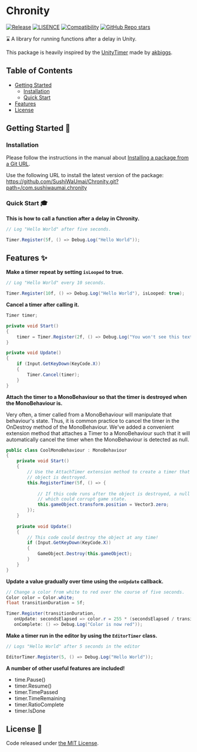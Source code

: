 # Chronity

[![Release](https://img.shields.io/github/v/release/SushiWaUmai/Chronity?include_prereleases&style=flat-square)](https://github.com/SushiWaUmai/Chronity/releases)
[![LISENCE](https://img.shields.io/github/license/SushiWaUmai/Chronity?style=flat-square)](https://github.com/SushiWaUmai/Chronity/blob/main/LICENSE)
[![Compatibility](https://img.shields.io/badge/-2020.3+-11191F?logo=Unity&style=flat-square)](https://unity3d.com/get-unity/download/archive)
[![GitHub Repo stars](https://img.shields.io/github/stars/SushiWaUmai/Chronity?color=%23dca&label=%E2%AD%90&style=flat-square)](https://github.com/SushiWaUmai/Chronity/stargazers)

:hourglass: A library for running functions after a delay in Unity.

This package is heavily inspired by the [UnityTimer](https://github.com/akbiggs/UnityTimer) made by [akbiggs](https://github.com/akbiggs).

## Table of Contents
- [Getting Started](https://github.com/SushiWaUmai/Chronity#getting-started-rocket)
  - [Installation](https://github.com/SushiWaUmai/Chronity#installation)
  - [Quick Start](https://github.com/SushiWaUmai/Chronity#quick-start-mortar_board)
- [Features](https://github.com/SushiWaUmai/Chronity#features-sparkles)
- [License](https://github.com/SushiWaUmai/Chronity#license-scroll)

## Getting Started :rocket:

### Installation
Please follow the instructions in the manual about [Installing a package from a Git URL](https://docs.unity3d.com/Manual/upm-ui-giturl.html). 


Use the following URL to install the latest version of the package:
https://github.com/SushiWaUmai/Chronity.git?path=/com.sushiwaumai.chronity


### Quick Start :mortar_board:
**This is how to call a function after a delay in Chronity.**

```c#
// Log "Hello World" after five seconds.

Timer.Register(5f, () => Debug.Log("Hello World"));
```

## Features :sparkles:

**Make a timer repeat by setting `isLooped` to true.**
```c#
// Log "Hello World" every 10 seconds.

Timer.Register(10f, () => Debug.Log("Hello World"), isLooped: true);
```

**Cancel a timer after calling it.**
```c#
Timer timer;

private void Start()
{
    timer = Timer.Register(2f, () => Debug.Log("You won't see this text if you press X."));
}

private void Update()
{
    if (Input.GetKeyDown(KeyCode.X)) 
    {
        Timer.Cancel(timer);
    }
}
```


**Attach the timer to a MonoBehaviour so that the timer is destroyed when the MonoBehaviour is.**

Very often, a timer called from a MonoBehaviour will manipulate that behaviour's state. Thus, it is common practice to cancel the timer in the OnDestroy method of the MonoBehaviour. We've added a convenient extension method that attaches a Timer to a MonoBehaviour such that it will automatically cancel the timer when the MonoBehaviour is detected as null.

```c#
public class CoolMonoBehaviour : MonoBehaviour
{
    private void Start() 
    {
        // Use the AttachTimer extension method to create a timer that is destroyed when this
        // object is destroyed.
        this.RegisterTimer(5f, () => {
      
            // If this code runs after the object is destroyed, a null reference will be thrown,
            // which could corrupt game state.
            this.gameObject.transform.position = Vector3.zero;
        });
    }
   
    private void Update() 
    {
        // This code could destroy the object at any time!
        if (Input.GetKeyDown(KeyCode.X)) 
        {
            GameObject.Destroy(this.gameObject);
        }
    }
}
```

**Update a value gradually over time using the `onUpdate` callback.**

```c#
// Change a color from white to red over the course of five seconds.
Color color = Color.white;
float transitionDuration = 5f;

Timer.Register(transitionDuration,
   onUpdate: secondsElapsed => color.r = 255 * (secondsElapsed / transitionDuration),
   onComplete: () => Debug.Log("Color is now red"));
```

**Make a timer run in the editor by using the `EditorTimer` class.**
```c#
// Logs "Hello World" after 5 seconds in the editor

EditorTimer.Register(5, () => Debug.Log("Hello World"));
```

**A number of other useful features are included!**

- time.Pause()
- timer.Resume()
- timer.TimePassed
- timer.TimeRemaining
- timer.RatioComplete
- timer.IsDone


## License :scroll:

Code released under [the MIT License](https://github.com/SushiWaUmai/Chronity/blob/main/LICENSE).